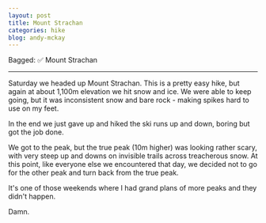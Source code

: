 ```yaml
---
layout: post
title: Mount Strachan
categories: hike
blog: andy-mckay
---
```


Bagged: ✅ Mount Strachan

<hr class="florished">

Saturday we headed up Mount Strachan. This is a pretty easy hike, but again at about 1,100m elevation we hit snow and ice. We were able to keep going, but it was inconsistent snow and bare rock - making spikes hard to use on my feet.

In the end we just gave up and hiked the ski runs up and down, boring but got the job done.

<div class="strava-embed-placeholder" data-embed-type="activity" data-embed-id="11714341190" data-style="standard"></div><script src="https://strava-embeds.com/embed.js"></script>

We got to the peak, but the true peak (10m higher) was looking rather scary, with very steep up and downs on invisible trails across treacherous snow. At this point, like everyone else we encountered that day, we decided not to go for the other peak and turn back from the true peak.

It's one of those weekends where I had grand plans of more peaks and they didn't happen.

Damn.